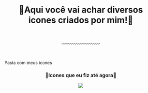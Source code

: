 <h1 align="center">🔶Aqui você vai achar diversos icones criados por mim!🔶</h1>

</br>
<p align="center">〰️〰️〰️〰️〰️〰️〰️〰️〰️</p>
</br>

<a align="center">Pasta com meus icones</a>


<h3 align="center">🔸Icones que eu fiz até agora🔸</h3>

<p align="center">
  <img  src="https://github.com/isonhar/Extra/blob/main/Imagens/Icons/.Todos%20os%20icones.png">
</p>
